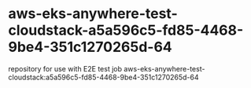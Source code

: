 # aws-eks-anywhere-test-cloudstack-a5a596c5-fd85-4468-9be4-351c1270265d-64
repository for use with E2E test job aws-eks-anywhere-test-cloudstack:a5a596c5-fd85-4468-9be4-351c1270265d-64
